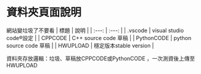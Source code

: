 # 資料夾頁面說明
網站變垃圾了不要看
| 標題 | 說明 |
| :---: | :---: |
| .vscode | visual studio code®設定 |
| CPPCODE | C++ source code 草稿 |
| PythonCODE | python source code 草稿 |
| HWUPLOAD | 穩定版本stable version |

資料夾存放邏輯：垃圾、草稿放CPPCODE或PythonCODE ，一次測資後上傳至HWUPLOAD

